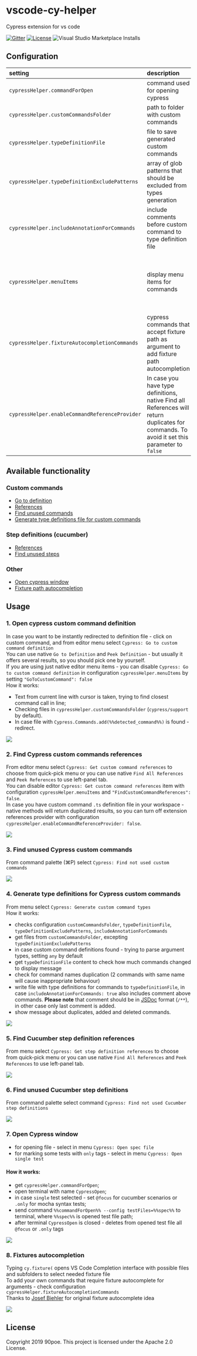 # vscode-cy-helper
Cypress extension for vs code  

[![Gitter](https://badges.gitter.im/vscode-cy-helper/community.svg)](https://gitter.im/vscode-cy-helper/community?utm_source=badge&utm_medium=badge&utm_campaign=pr-badge) [![License](https://img.shields.io/badge/License-Apache%202.0-blue.svg)](https://opensource.org/licenses/Apache-2.0) ![Visual Studio Marketplace Installs](https://img.shields.io/visual-studio-marketplace/i/Shelex.vscode-cy-helper?label=Installs)

## Configuration

| setting                              | description                           | default           |    
|:--------------------------------------|:---------------------------------------|:-------------------|        
| `cypressHelper.commandForOpen`       | command used for opening cypress      | `cypress open`    |    
| `cypressHelper.customCommandsFolder` | path to folder with custom commands   | `cypress/support` |    
| `cypressHelper.typeDefinitionFile` | file to save generated custom commands   | `cypress/support/customCommands.d.ts`|    
| `cypressHelper.typeDefinitionExcludePatterns` | array of glob patterns that should be excluded from types generation  | [`**/*.ts`] |
| `cypressHelper.includeAnnotationForCommands` | include comments before custom command to type definition file | false |    
| `cypressHelper.menuItems` | display menu items for commands |  `{ `<br/>`"OpenSingleTest": true,`<br/> `"OpenSpecFile": true,` <br/>`"GenerateCustomCommandTypes": true,`<br/>`"GoToCustomCommand": true,`<br/> `"FindCustomCommandReferences": true,`<br/>`"FindStepDefinitionReferences": true`<br/>`}` |    
| `cypressHelper.fixtureAutocompletionCommands` | cypress commands that accept fixture path as argument to add fixture path autocompletion | `["fixture"]` |   
| `cypressHelper.enableCommandReferenceProvider` | In case you have type definitions, native Find all References will return duplicates for commands. To avoid it set this parameter to `false` | true |   


## Available functionality
### Custom commands
* [Go to definition](#1-open-cypress-custom-command-definition)
* [References](#2-find-cypress-custom-commands-references)
* [Find unused commands](#3-find-not-used-cypress-custom-commands)
* [Generate type definitions file for custom commands](#4-generate-type-definitions-for-cypress-custom-commands)
### Step definitions (cucumber)
* [References](#5-find-cucumber-step-definition-references)
* [Find unused steps](#6-find-not-used-cucumber-step-definitions)
### Other
* [Open cypress window](#7-open-cypress-window)
* [Fixture path autocompletion](#8-fixtures-autocompletion)

## Usage
### 1. Open cypress custom command definition
In case you want to be instantly redirected to definition file - click on custom command, and from editor menu select `Cypress: Go to custom command definition`  
You can use native `Go to Definition` and `Peek Definition` - but usually it offers several results, so you should pick one by yourself.  
If you are using just native editor menu items - you can disable `Cypress: Go to custom command definition` in configuration `cypressHelper.menuItems` by setting `"GoToCustomCommand": false`  
How it works:  
- Text from current line with cursor is taken, trying to find closest command call in line;
- Checking files in `cypressHelper.customCommandsFolder` (`cypress/support` by default).
- In case file with `Cypress.Commands.add(%%detected_command%%)` is found - redirect.

![](./assets/goToCommand.gif)

### 2. Find Cypress custom commands references
From editor menu select `Cypress: Get custom command references` to choose from quick-pick menu or you can use native `Find All References` and `Peek References` to use left-panel tab.  
You can disable editor `Cypress: Get custom command references` item with configuration `cypressHelper.menuItems` and `"FindCustomCommandReferences": false`.  
In case you have custom command `.ts` definition file in your workspace - native methods will return duplicated results, so you can turn off extension references provider with configuration `cypressHelper.enableCommandReferenceProvider: false`.  

![](./assets/customCommandReference.gif)

### 3. Find unused Cypress custom commands
From command palette (⌘P) select `Cypress: Find not used custom commands`  

![](./assets/findUnusedCustomCommands.gif)

### 4. Generate type definitions for Cypress custom commands
From menu select `Cypress: Generate custom command types`  
How it works:
- checks configuration `customCommandsFolder`, `typeDefinitionFile`, `typeDefinitionExcludePatterns`, `includeAnnotationForCommands`  
- get files from `customCommandsFolder`, excepting `typeDefinitionExcludePatterns`  
- in case custom command definitions found - trying to parse argument types, setting `any` by default  
- get `typeDefinitionFile` content to check how much commands changed to display message
- check for command names duplication (2 commands with same name will cause inappropriate behaviour)
- write file with type definitions for commands to `typeDefinitionFile`, in case `includeAnnotationForCommands: true` also includes comment above commands. __Please note__ that comment should be in [JSDoc](https://code.visualstudio.com/docs/languages/javascript#_jsdoc-support) format (`/**`), in other case only last comment is added.    
- show message about duplicates, added and deleted commands.

![](./assets/generateTypes.gif)

### 5. Find Cucumber step definition references
From menu select `Cypress: Get step definition references` to choose from quick-pick menu or you can use native `Find All References` and `Peek References` to use left-panel tab.  

![](./assets/stepDefinitionReference.gif)

### 6. Find unused Cucumber step definitions
From command palette select command `Cypress: Find not used Cucumber step definitions`  

![](./assets/findUnusedStepDefinitions.gif)

### 7. Open Cypress window
* for opening file - select in menu `Cypress: Open spec file`  
* for marking some tests with `only` tags - select in menu `Cypress: Open single test`  
#### How it works:   
- get `cypressHelper.commandForOpen`;
- open terminal with name `CypressOpen`;
- in case `single` test selected - set `@focus` for cucumber scenarios or `.only` for mocha syntax tests;
- send command `%%commandForOpen%% --config testFiles=%%spec%%` to terminal, where `%%spec%%` is opened test file path;  
- after terminal `CypressOpen` is closed - deletes from opened test file all `@focus` or `.only` tags

![](./assets/openSingleTest.gif)

### 8. Fixtures autocompletion
Typing `cy.fixture(` opens VS Code Completion interface with possible files and subfolders to select needed fixture file  
To add your own commands that require fixture autocomplete for arguments - check configuration `cypressHelper.fixtureAutocompletionCommands`  
Thanks to [Josef Biehler](https://github.com/gabbersepp/cypress-fixture-intellisense) for original fixture autocomplete idea  
  
![](./assets/fixtureCompletion.gif)

## License

Copyright 2019 90poe.  This project is licensed under the Apache 2.0 License.  